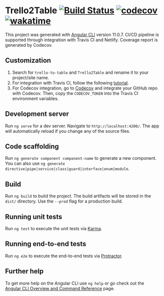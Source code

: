 # Trello2Table [![Build Status](https://api.travis-ci.com/stevahnes/trello-to-table.svg?branch=main)](https://travis-ci.com/github/stevahnes/trello-to-table) [![codecov](https://codecov.io/gh/stevahnes/trello-to-table/branch/main/graph/badge.svg?token=UE1VU5FD59)](https://codecov.io/gh/stevahnes/trello-to-table) [![wakatime](https://wakatime.com/badge/github/stevahnes/trello-to-table.svg)](https://wakatime.com/badge/github/stevahnes/trello-to-table)

This project was generated with [Angular CLI](https://github.com/angular/angular-cli) version 11.0.7. CI/CD pipeline is supported through integration with Travis CI and Netlify. Coverage report is generated by Codecov.

## Customization

1. Search for `trello-to-table` and `Trello2Table` and rename it to your project/site name.
2. For integration with Travis CI, follow the following [tutorial](https://dev.to/astagi/setup-travisci-to-test-build-and-deploy-your-app-on-netlify-in-5-minutes-khn).
3. For Codecov integration, go to [Codecov](https://codecov.io) and integrate your GitHub repo with Codecov. Then, copy the `CODECOV_TOKEN` into the Travis CI environment variables.

## Development server

Run `ng serve` for a dev server. Navigate to `http://localhost:4200/`. The app will automatically reload if you change any of the source files.

## Code scaffolding

Run `ng generate component component-name` to generate a new component. You can also use `ng generate directive|pipe|service|class|guard|interface|enum|module`.

## Build

Run `ng build` to build the project. The build artifacts will be stored in the `dist/` directory. Use the `--prod` flag for a production build.

## Running unit tests

Run `ng test` to execute the unit tests via [Karma](https://karma-runner.github.io).

## Running end-to-end tests

Run `ng e2e` to execute the end-to-end tests via [Protractor](http://www.protractortest.org/).

## Further help

To get more help on the Angular CLI use `ng help` or go check out the [Angular CLI Overview and Command Reference](https://angular.io/cli) page.
